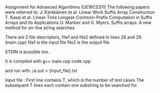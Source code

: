 Assignment for Advanced Algorithms (UE16CS311)
The following papers were referred to:
J. Kärkkäinen et al. Linear Work Suffix Array Construction
T. Kasai et al. Linear-Time Longest-Common-Prefix Computation in Suffix Arrays and Its Applications
U. Manber and G. Myers. Suffix arrays: A new method for on-line string searches



There are 2 file descriptors, file1 and file2 defined in lines 28 and 29. (main.cpp)
file1 is the input file
file2 is the output file

STDIN is possible too.

It is compiled with
g++ main.cpp code.cpp

and run with
./a.out < {input_file}.txt

Input file :
First line contains T, which is the number of test cases
The subsequent T lines each contain one substring to be searched for.
